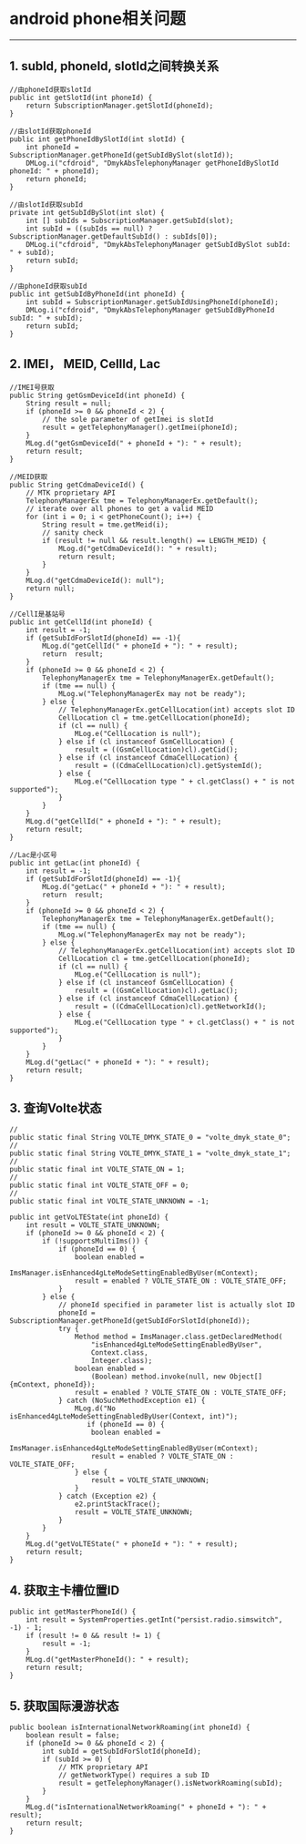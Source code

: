 
# android phone相关问题
---

## 1. subId, phoneId, slotId之间转换关系

	//由phoneId获取slotId
    public int getSlotId(int phoneId) {
        return SubscriptionManager.getSlotId(phoneId);
    } 

	//由slotId获取phoneId
	public int getPhoneIdBySlotId(int slotId) {
		int phoneId = SubscriptionManager.getPhoneId(getSubIdBySlot(slotId));
		DMLog.i("cfdroid", "DmykAbsTelephonyManager getPhoneIdBySlotId phoneId: " + phoneId);
		return phoneId;
	}

	//由slotId获取subId
    private int getSubIdBySlot(int slot) {
        int [] subIds = SubscriptionManager.getSubId(slot);
        int subId = ((subIds == null) ? SubscriptionManager.getDefaultSubId() : subIds[0]);
		DMLog.i("cfdroid", "DmykAbsTelephonyManager getSubIdBySlot subId: " + subId);
        return subId;
    }

	//由phoneId获取subId
	public int getSubIdByPhoneId(int phoneId) {
		int subId = SubscriptionManager.getSubIdUsingPhoneId(phoneId);
		DMLog.i("cfdroid", "DmykAbsTelephonyManager getSubIdByPhoneId subId: " + subId);
		return subId;
	}

## 2. IMEI， MEID, CellId, Lac

	//IMEI号获取
    public String getGsmDeviceId(int phoneId) {
        String result = null;
        if (phoneId >= 0 && phoneId < 2) {
            // the sole parameter of getImei is slotId
            result = getTelephonyManager().getImei(phoneId);
        }
        MLog.d("getGsmDeviceId(" + phoneId + "): " + result);
        return result;
    }

	//MEID获取
    public String getCdmaDeviceId() {
        // MTK proprietary API
        TelephonyManagerEx tme = TelephonyManagerEx.getDefault();
        // iterate over all phones to get a valid MEID
        for (int i = 0; i < getPhoneCount(); i++) {
            String result = tme.getMeid(i);
            // sanity check
            if (result != null && result.length() == LENGTH_MEID) {
                MLog.d("getCdmaDeviceId(): " + result);
                return result;
            }
        }
        MLog.d("getCdmaDeviceId(): null");
        return null;
    }

	//CellI是基站号
    public int getCellId(int phoneId) {
        int result = -1;
        if (getSubIdForSlotId(phoneId) == -1){
            MLog.d("getCellId(" + phoneId + "): " + result);
            return  result;
        }
        if (phoneId >= 0 && phoneId < 2) {
            TelephonyManagerEx tme = TelephonyManagerEx.getDefault();
            if (tme == null) {
                MLog.w("TelephonyManagerEx may not be ready");
            } else {
                // TelephonyManagerEx.getCellLocation(int) accepts slot ID
                CellLocation cl = tme.getCellLocation(phoneId);
                if (cl == null) {
                    MLog.e("CellLocation is null");
                } else if (cl instanceof GsmCellLocation) {
                    result = ((GsmCellLocation)cl).getCid();
                } else if (cl instanceof CdmaCellLocation) {
                    result = ((CdmaCellLocation)cl).getSystemId();
                } else {
                    MLog.e("CellLocation type " + cl.getClass() + " is not supported");
                }
            }
        }
        MLog.d("getCellId(" + phoneId + "): " + result);
        return result;
    }

	//Lac是小区号
    public int getLac(int phoneId) {
        int result = -1;
        if (getSubIdForSlotId(phoneId) == -1){
            MLog.d("getLac(" + phoneId + "): " + result);
            return  result;
        }
        if (phoneId >= 0 && phoneId < 2) {
            TelephonyManagerEx tme = TelephonyManagerEx.getDefault();
            if (tme == null) {
                MLog.w("TelephonyManagerEx may not be ready");
            } else {
                // TelephonyManagerEx.getCellLocation(int) accepts slot ID
                CellLocation cl = tme.getCellLocation(phoneId);
                if (cl == null) {
                    MLog.e("CellLocation is null");
                } else if (cl instanceof GsmCellLocation) {
                    result = ((GsmCellLocation)cl).getLac();
                } else if (cl instanceof CdmaCellLocation) {
                    result = ((CdmaCellLocation)cl).getNetworkId();
                } else {
                    MLog.e("CellLocation type " + cl.getClass() + " is not supported");
                }
            }
        }
        MLog.d("getLac(" + phoneId + "): " + result);
        return result;
    }

## 3. 查询Volte状态
	//
    public static final String VOLTE_DMYK_STATE_0 = "volte_dmyk_state_0";
	// 
    public static final String VOLTE_DMYK_STATE_1 = "volte_dmyk_state_1";
	//
    public static final int VOLTE_STATE_ON = 1;
	//
    public static final int VOLTE_STATE_OFF = 0;
	//
    public static final int VOLTE_STATE_UNKNOWN = -1;

    public int getVoLTEState(int phoneId) {
        int result = VOLTE_STATE_UNKNOWN;
        if (phoneId >= 0 && phoneId < 2) {
            if (!supportsMultiIms()) {
                if (phoneId == 0) {
                    boolean enabled =
                            ImsManager.isEnhanced4gLteModeSettingEnabledByUser(mContext);
                    result = enabled ? VOLTE_STATE_ON : VOLTE_STATE_OFF;
                }
            } else {
                // phoneId specified in parameter list is actually slot ID
                phoneId = SubscriptionManager.getPhoneId(getSubIdForSlotId(phoneId));
                try {
                    Method method = ImsManager.class.getDeclaredMethod(
                        "isEnhanced4gLteModeSettingEnabledByUser",
                        Context.class,
                        Integer.class);
                    boolean enabled =
                        (Boolean) method.invoke(null, new Object[]{mContext, phoneId});
                    result = enabled ? VOLTE_STATE_ON : VOLTE_STATE_OFF;
                } catch (NoSuchMethodException e1) {
                    MLog.d("No isEnhanced4gLteModeSettingEnabledByUser(Context, int)");
                       if (phoneId == 0) {
                        boolean enabled =
                            ImsManager.isEnhanced4gLteModeSettingEnabledByUser(mContext);
                        result = enabled ? VOLTE_STATE_ON : VOLTE_STATE_OFF;
                    } else {
                        result = VOLTE_STATE_UNKNOWN;
                    }
                } catch (Exception e2) {
                    e2.printStackTrace();
                    result = VOLTE_STATE_UNKNOWN;
                }
            }
        }
        MLog.d("getVoLTEState(" + phoneId + "): " + result);
        return result;
    }

## 4. 获取主卡槽位置ID

    public int getMasterPhoneId() {
        int result = SystemProperties.getInt("persist.radio.simswitch", -1) - 1;
        if (result != 0 && result != 1) {
            result = -1;
        }
        MLog.d("getMasterPhoneId(): " + result);
        return result;
    }

## 5. 获取国际漫游状态

    public boolean isInternationalNetworkRoaming(int phoneId) {
        boolean result = false;
        if (phoneId >= 0 && phoneId < 2) {
            int subId = getSubIdForSlotId(phoneId);
            if (subId >= 0) {
                // MTK proprietary API
                // getNetworkType() requires a sub ID
                result = getTelephonyManager().isNetworkRoaming(subId);
            }
        }
        MLog.d("isInternationalNetworkRoaming(" + phoneId + "): " + result);
        return result;
    }

